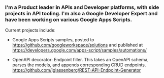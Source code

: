 ### I'm a Product leader in APIs and Developer platforms, with side projects in API tooling.  I'm also a Google Developer Expert and have been working on various Google Apps Scripts.

Current projects include:

- Google Apps Scripts samples, posted to https://github.com/googleworkspace/solutions and published at https://developers.google.com/apps-script/samples/automations/

- OpenAPI decorator: Endpoint filler.  This takes an OpenAPI schema, parses the models, and appends corresponding CRUD endpoints.  https://github.com/jglassenberg/REST-API-Endpoint-Generator

<!--
**jglassenberg/jglassenberg** is a ✨ _special_ ✨ repository because its `README.md` (this file) appears on your GitHub profile.

Here are some ideas to get you started:

- 🔭 I’m currently working on ...
- 🌱 I’m currently learning ...
- 👯 I’m looking to collaborate on ...
- 🤔 I’m looking for help with ...
- 💬 Ask me about ...
- 📫 How to reach me: ...
- 😄 Pronouns: ...
- ⚡ Fun fact: ...
-->

